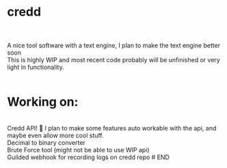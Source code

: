 # credd
<br><br>
A nice tool software with a text engine, I plan to make the text engine better soon
<br>
This is highly WIP and most recent code probably will be unfinished or very light in functionality.
<br><br>
# Working on:
<br>
Credd API! 👀 I plan to make some features auto workable with the api, and maybe even allow more cool stuff.
<br>
Decimal to binary converter
<br>
Brute Force tool (might not be able to use WIP api)
<br>
Guilded webhook for recording logs on credd repo
# END

